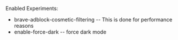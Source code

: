 Enabled Experiments:
- brave-adblock-cosmetic-filtering -- This is done for performance reasons
- enable-force-dark -- force dark mode
